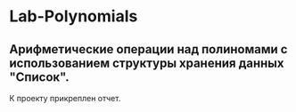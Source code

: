 # Lab-Polynomials
## Арифметические операции над полиномами с использованием структуры хранения данных "Список".
К проекту прикреплен отчет.
